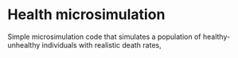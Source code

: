 # Health microsimulation

Simple microsimulation code that simulates a population of healthy-unhealthy individuals with realistic death rates,

